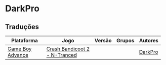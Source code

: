 # DarkPro

## Traduções

| Plataforma | Jogo | Versão | Grupos | Autores |
| ----------- | ----------- | ----------- | ----------- | ----------- |
| [Game Boy Advance](../../traducoes/game-boy-advance/) | [Crash Bandicoot 2 - N-Tranced](../../traducoes/game-boy-advance/crash-bandicoot-2-n-tranced_darkpro/) |  |  | [DarkPro](../../autores/darkpro/) |